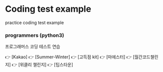 # Coding test example
practice coding test example

### programmers (python3)
프로그래머스 코딩 테스트 연습

👉 [Kakao]
👉 [Summer-Winter]
👉 [고득점 kit]
👉 [마에스터]
👉 [월간코드챌린지]
👉 [위클리 챌린지]
👉 [팁스타운]
